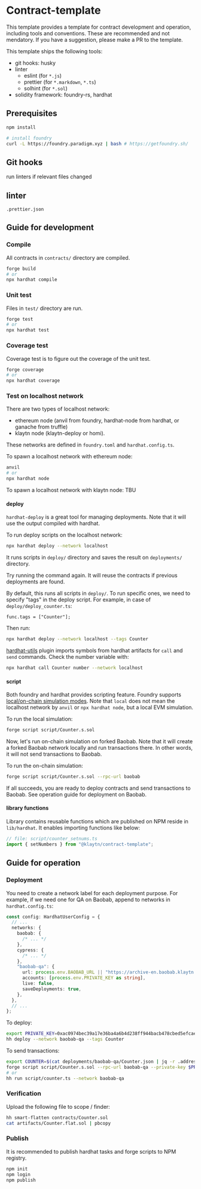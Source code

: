 # Contract-template

This template provides a template for contract development and operation, including tools and conventions.
These are recommended and not mendatory.
If you have a suggestion, please make a PR to the template.

This template ships the following tools:

- git hooks: husky
- linter
  - eslint (for `*.js`)
  - prettier (for `*.markdown`, `*.ts`)
  - solhint (for `*.sol`)
- solidity framework: foundry-rs, hardhat

## Prerequisites

```bash
npm install

# install foundry
curl -L https://foundry.paradigm.xyz | bash # https://getfoundry.sh/
```

## Git hooks

run linters if relevant files changed

## linter

`.prettier.json`

## Guide for development

### Compile

All contracts in `contracts/` directory are compiled.

```bash
forge build
# or
npx hardhat compile
```

### Unit test

Files in `test/` directory are run.

```bash
forge test
# or
npx hardhat test
```

### Coverage test

Coverage test is to figure out the coverage of the unit test.

```bash
forge coverage
# or
npx hardhat coverage
```

### Test on localhost network

There are two types of localhost network:

- ethereum node (anvil from foundry, hardhat-node from hardhat, or ganache from truffle)
- klaytn node (klaytn-deploy or homi).

These networks are defined in `foundry.toml` and `hardhat.config.ts`.

To spawn a localhost network with ethereum node:

```bash
anvil
# or
npx hardhat node
```

To spawn a localhost network with klaytn node: TBU

#### deploy

`hardhat-deploy` is a great tool for managing deployments. Note that it will use the output compiled with hardhat.

To run deploy scripts on the localhost network:

```bash
npx hardhat deploy --network localhost
```

It runs scripts in `deploy/` directory and saves the result on `deployments/` directory.

Try running the command again. It will reuse the contracts if previous deployments are found.

By default, this runs all scripts in `deploy/`. To run specific ones, we need to specify "tags" in the deploy script. For example, in case of `deploy/deploy_counter.ts`:

```
func.tags = ["Counter"];
```

Then run:

```bash
npx hardhat deploy --network localhost --tags Counter
```

[hardhat-utils](https://github.com/blukat29/hardhat-utils) plugin imports symbols from hardhat artifacts for `call` and `send` commands. Check the number variable with:

```bash
npx hardhat call Counter number --network localhost
```

#### script

Both foundry and hardhat provides scripting feature. Foundry supports [local/on-chain simulation modes](https://book.getfoundry.sh/tutorials/solidity-scripting#high-level-overview).
Note that `local` does not mean the localhost network by `anvil` or `npx hardhat node`, but a local EVM simulation.

To run the local simulation:

```bash
forge script script/Counter.s.sol
```

Now, let's run on-chain simulation on forked Baobab. Note that it will create a forked Baobab network locally and run transactions there. In other words, it will not send transactions to Baobab.

To run the on-chain simulation:

```bash
forge script script/Counter.s.sol --rpc-url baobab
```

If all succeeds, you are ready to deploy contracts and send transactions to Baobab.
See operation guide for deployment on Baobab.

#### library functions

Library contains reusable functions which are published on NPM reside in `lib/hardhat`.
It enables importing functions like below:

```js
// file: script/counter_setnums.ts
import { setNumbers } from "@klaytn/contract-template";
```

## Guide for operation

### Deployment

You need to create a network label for each deployment purpose.
For example, if we need one for QA on Baobab, append to networks in `hardhat.config.ts`:

```typescript
const config: HardhatUserConfig = {
  // ...
  networks: {
    baobab: {
      /* ... */
    },
    cypress: {
      /* ... */
    },
    "baobab-qa": {
      url: process.env.BAOBAB_URL || "https://archive-en.baobab.klaytn.net",
      accounts: [process.env.PRIVATE_KEY as string],
      live: false,
      saveDeployments: true,
    },
  },
  // ...
};
```

To deploy:

```bash
export PRIVATE_KEY=0xac0974bec39a17e36ba4a6b4d238ff944bacb478cbed5efcae784d7bf4f2ff80
hh deploy --network baobab-qa --tags Counter
```

To send transactions:

```bash
export COUNTER=$(cat deployments/baobab-qa/Counter.json | jq -r .address)
forge script script/Counter.s.sol --rpc-url baobab-qa --private-key $PRIVATE_KEY --broadcast
# or
hh run script/counter.ts --network baobab-qa
```

### Verification

Upload the following file to scope / finder:

```bash
hh smart-flatten contracts/Counter.sol
cat artifacts/Counter.flat.sol | pbcopy
```

### Publish

It is recommended to publish hardhat tasks and forge scripts to NPM registry.

```bash
npm init
npm login
npm publish
```
